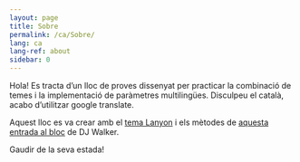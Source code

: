 ```yaml
---
layout: page
title: Sobre
permalink: /ca/Sobre/
lang: ca
lang-ref: about
sidebar: 0
---
```


Hola! Es tracta d’un lloc de proves dissenyat per practicar la combinació de temes i la implementació de paràmetres multilingües. Disculpeu el català, acabo d’utilitzar google translate.

Aquest lloc es va crear amb el [tema Lanyon](https://github.com/poole/lanyon) i els mètodes de [aquesta entrada al bloc](https://forestry.io/blog/creating-a-multilingual-blog-with-jekyll/) de DJ Walker.

Gaudir de la seva estada! 